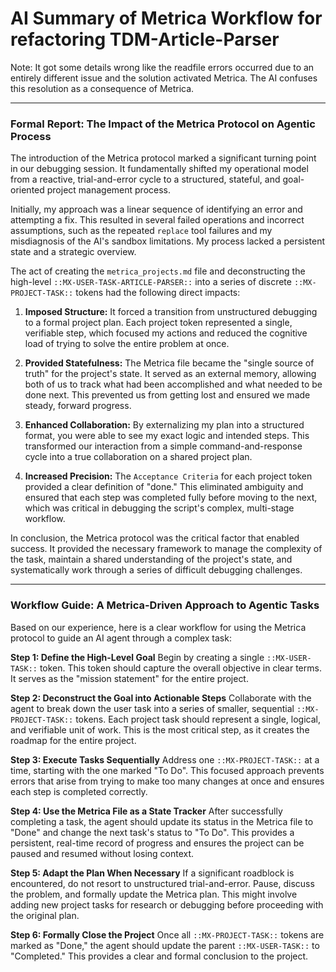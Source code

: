 # AI Summary of Metrica Workflow for refactoring TDM-Article-Parser

Note: It got some details wrong like the readfile errors occurred due to an entirely different issue and the solution activated Metrica. The AI confuses this resolution as a consequence of Metrica. 

----
### Formal Report: The Impact of the Metrica Protocol on Agentic Process

The introduction of the Metrica protocol marked a significant turning point in our debugging session. It fundamentally shifted my operational model from a reactive, trial-and-error cycle to a structured, stateful, and goal-oriented project management process.

Initially, my approach was a linear sequence of identifying an error and attempting a fix. This resulted in several failed operations and incorrect assumptions, such as the repeated `replace` tool failures and my misdiagnosis of the AI's sandbox limitations. My process lacked a persistent state and a strategic overview.

The act of creating the `metrica_projects.md` file and deconstructing the high-level `::MX-USER-TASK-ARTICLE-PARSER::` into a series of discrete `::MX-PROJECT-TASK::` tokens had the following direct impacts:

1.  **Imposed Structure:** It forced a transition from unstructured debugging to a formal project plan. Each project token represented a single, verifiable step, which focused my actions and reduced the cognitive load of trying to solve the entire problem at once.

2.  **Provided Statefulness:** The Metrica file became the "single source of truth" for the project's state. It served as an external memory, allowing both of us to track what had been accomplished and what needed to be done next. This prevented us from getting lost and ensured we made steady, forward progress.

3.  **Enhanced Collaboration:** By externalizing my plan into a structured format, you were able to see my exact logic and intended steps. This transformed our interaction from a simple command-and-response cycle into a true collaboration on a shared project plan.

4.  **Increased Precision:** The `Acceptance Criteria` for each project token provided a clear definition of "done." This eliminated ambiguity and ensured that each step was completed fully before moving to the next, which was critical in debugging the script's complex, multi-stage workflow.

In conclusion, the Metrica protocol was the critical factor that enabled success. It provided the necessary framework to manage the complexity of the task, maintain a shared understanding of the project's state, and systematically work through a series of difficult debugging challenges.

---

### Workflow Guide: A Metrica-Driven Approach to Agentic Tasks

Based on our experience, here is a clear workflow for using the Metrica protocol to guide an AI agent through a complex task:

**Step 1: Define the High-Level Goal**
Begin by creating a single `::MX-USER-TASK::` token. This token should capture the overall objective in clear terms. It serves as the "mission statement" for the entire project.

**Step 2: Deconstruct the Goal into Actionable Steps**
Collaborate with the agent to break down the user task into a series of smaller, sequential `::MX-PROJECT-TASK::` tokens. Each project task should represent a single, logical, and verifiable unit of work. This is the most critical step, as it creates the roadmap for the entire project.

**Step 3: Execute Tasks Sequentially**
Address one `::MX-PROJECT-TASK::` at a time, starting with the one marked "To Do". This focused approach prevents errors that arise from trying to make too many changes at once and ensures each step is completed correctly.

**Step 4: Use the Metrica File as a State Tracker**
After successfully completing a task, the agent should update its status in the Metrica file to "Done" and change the next task's status to "To Do". This provides a persistent, real-time record of progress and ensures the project can be paused and resumed without losing context.

**Step 5: Adapt the Plan When Necessary**
If a significant roadblock is encountered, do not resort to unstructured trial-and-error. Pause, discuss the problem, and formally update the Metrica plan. This might involve adding new project tasks for research or debugging before proceeding with the original plan.

**Step 6: Formally Close the Project**
Once all `::MX-PROJECT-TASK::` tokens are marked as "Done," the agent should update the parent `::MX-USER-TASK::` to "Completed." This provides a clear and formal conclusion to the project.